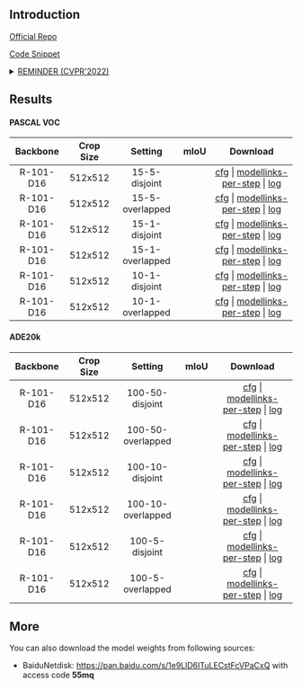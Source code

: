 ## Introduction

<a href="https://github.com/HieuPhan33/REMINDER">Official Repo</a>

<a href="https://github.com/SegmentationBLWX/cssegmentation/blob/main/csseg/modules/runners/reminder.py">Code Snippet</a>

<details>
<summary align="left"><a href="https://openaccess.thecvf.com/content/CVPR2022/papers/Phan_Class_Similarity_Weighted_Knowledge_Distillation_for_Continual_Semantic_Segmentation_CVPR_2022_paper.pdf">REMINDER (CVPR'2022)</a></summary>

```latex
@inproceedings{phan2022class,
  title={Class Similarity Weighted Knowledge Distillation for Continual Semantic Segmentation},
  author={Phan, Minh Hieu and Phung, Son Lam and Tran-Thanh, Long and Bouzerdoum, Abdesselam and others},
  booktitle={Proceedings of the IEEE/CVF Conference on Computer Vision and Pattern Recognition},
  pages={16866--16875},
  year={2022}
}
```

</details>


## Results

#### PASCAL VOC

| Backbone    | Crop Size  | Setting                             | mIoU   | Download                                                                                                                                                                                                                                                                                                                                                                                       |
| :-:         | :-:        | :-:                                 | :-:    | :-:                                                                                                                                                                                                                                                                                                                                                                                            |
| R-101-D16   | 512x512    | 15-5-disjoint                       |        | [cfg]() &#124; [modellinks-per-step]() &#124; [log]()    |
| R-101-D16   | 512x512    | 15-5-overlapped                     |        | [cfg]() &#124; [modellinks-per-step]() &#124; [log]()    |
| R-101-D16   | 512x512    | 15-1-disjoint                       |        | [cfg]() &#124; [modellinks-per-step]() &#124; [log]()    |
| R-101-D16   | 512x512    | 15-1-overlapped                     |        | [cfg]() &#124; [modellinks-per-step]() &#124; [log]()    |
| R-101-D16   | 512x512    | 10-1-disjoint                       |        | [cfg]() &#124; [modellinks-per-step]() &#124; [log]()    |
| R-101-D16   | 512x512    | 10-1-overlapped                     |        | [cfg]() &#124; [modellinks-per-step]() &#124; [log]()    |

#### ADE20k

| Backbone   | Crop Size  | Setting                             | mIoU   | Download                                                                                                                                                                                                                                                                                                                                                                                       |
| :-:        | :-:        | :-:                                 | :-:    | :-:                                                                                                                                                                                                                                                                                                                                                                                            |
| R-101-D16  | 512x512    | 100-50-disjoint                     |        | [cfg]() &#124; [modellinks-per-step]() &#124; [log]()    |
| R-101-D16  | 512x512    | 100-50-overlapped                   |        | [cfg]() &#124; [modellinks-per-step]() &#124; [log]()    |
| R-101-D16  | 512x512    | 100-10-disjoint                     |        | [cfg]() &#124; [modellinks-per-step]() &#124; [log]()    |
| R-101-D16  | 512x512    | 100-10-overlapped                   |        | [cfg]() &#124; [modellinks-per-step]() &#124; [log]()    |
| R-101-D16  | 512x512    | 100-5-disjoint                      |        | [cfg]() &#124; [modellinks-per-step]() &#124; [log]()    |
| R-101-D16  | 512x512    | 100-5-overlapped                    |        | [cfg]() &#124; [modellinks-per-step]() &#124; [log]()    |


## More

You can also download the model weights from following sources:
- BaiduNetdisk: https://pan.baidu.com/s/1e9LlD6ITuLECstFcVPaCxQ with access code **55mq**